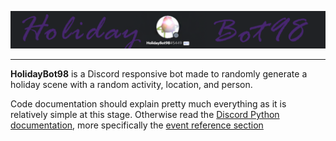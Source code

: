 
![Banner](images/banner_wide.png)


---
<b>HolidayBot98</b> is a Discord responsive bot made to randomly generate a holiday scene with a random activity, location, and person.

Code documentation should explain pretty much everything as it is relatively simple at this stage.
Otherwise read the [Discord Python documentation](https://discordpy.readthedocs.io/en/latest/), more specifically the [event reference section](https://discordpy.readthedocs.io/en/latest/api.html#event-reference)

